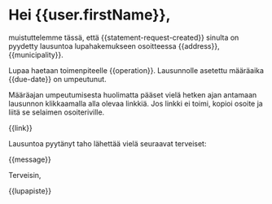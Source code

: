 # Hei {{user.firstName}},

muistuttelemme t&auml;ss&auml;, ett&auml; {{statement-request-created}} sinulta on pyydetty lausuntoa lupahakemukseen osoitteessa {{address}}, {{municipality}}. 

Lupaa haetaan toimenpiteelle {{operation}}. Lausunnolle asetettu m&auml;&auml;r&auml;aika {{due-date}} on umpeutunut.

M&auml;&auml;r&auml;ajan umpeutumisesta huolimatta p&auml;&auml;set viel&auml; hetken ajan antamaan lausunnon klikkaamalla alla olevaa linkki&auml;. Jos linkki ei toimi, kopioi osoite ja liit&auml; se selaimen osoiteriville.

{{link}}

Lausuntoa pyyt&auml;nyt taho l&auml;hett&auml;&auml; viel&auml; seuraavat terveiset:

{{message}}

Terveisin,

{{lupapiste}}